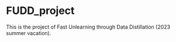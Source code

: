 # FUDD_project
This is the project of Fast Unlearning through Data Distillation (2023 summer vacation).
